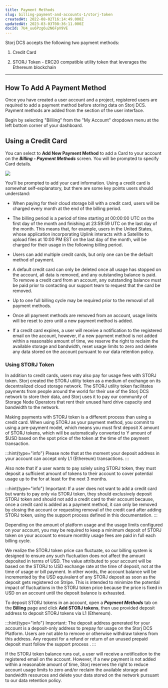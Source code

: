 ```yaml
---
title: Payment Methods
slug: billing-payment-and-accounts-1/storj-token
createdAt: 2022-08-02T16:14:49.000Z
updatedAt: 2023-03-03T08:36:11.000Z
docId: 7U4_uu6Pzg6u2N6FpV9VE
---
```


Storj DCS accepts the following two payment methods:

1.  Credit Card

2.  STORJ Token -  ERC20 compatible utility token that leverages the Ethereum blockchain

***

## How To Add A Payment Method

Once you have created a user account and a project, registered users are required to add a payment method before storing data on Storj DCS. Payment methods are added from the [](docId\:Hurx0SirlRp_O5aUzew7_) section of the user interface.&#x20;

Begin by selecting "Billiing" from the "My Account" dropdown menu at the left bottom corner of your dashboard.

## Using a Credit Card

You can select to **Add New Payment Method** to add a Card to your account on the ***Billing - Payment Methods*** screen. You will be prompted to specify Card details.

![](https://archbee-image-uploads.s3.amazonaws.com/kv3plx2xmXcUGcVl4Lttj/C4o1JavxukxpIrcIEGW-B_image.png)

You’ll be prompted to add your card information. Using a credit card is somewhat self-explanatory, but there are some key points users should understand:

*   When paying for their cloud storage bill with a credit card, users will be charged every month at the end of the billing period.

*   The billing period is a period of time starting at 00:00:00 UTC on the first day of the month and finishing at 23:59:59 UTC on the last day of the month. This means that, for example, users in the United States, whose application incorporating Uplink interacts with a Satellite to upload files at 10:00 PM EST on the last day of the month, will be charged for their usage in the following billing period.

*   Users can add multiple credit cards, but only one can be the default method of payment.

*   A default credit card can only be deleted once all usage has stopped on the account, all data is removed, and any outstanding balance is paid. To remove a credit card from an account, any outstanding balance must be paid prior to contacting our support team to request that the card be removed.&#x20;

*   Up to one full billing cycle may be required prior to the removal of all payment methods.

*   Once all payment methods are removed from an account, usage limits will be reset to zero until a new payment method is added.

*   If a credit card expires, a user will receive a notification to the registered email on the account, however, if a new payment method is not added within a reasonable amount of time, we reserve the right to reclaim the available storage and bandwidth, reset usage limits to zero and delete any data stored on the account pursuant to our data retention policy.

### Using STORJ Token&#x20;

In addition to credit cards, users may also pay for usage fees with STORJ token. Storj created the STORJ utility token as a medium of exchange on its decentralized cloud storage network. The STORJ utility token facilitates payments from people around the world for their use of the Storj DCS network to store their data, and Storj uses it to pay our community of Storage Node Operators that rent their unused hard drive capacity and bandwidth to the network.&#x20;

Making payments with STORJ token is a different process than using a credit card. When using STORJ as your payment method, you commit to using a pre-payment model, which means you must first deposit X amount of STORJ tokens, which will be automatically converted to Y amount of $USD based on the spot price of the token at the time of the payment transaction.

:::hint{type="info"}
Please note that at the moment your deposit address in your account can accept only L1 (Ethereum) transactions.
:::

Also note that if a user wants to pay solely using STORJ token, they must deposit a sufficient amount of tokens to their account to cover potential usage up to the [](docId\:A4kUGYhfgGbVhlQ2ZHXVS) for at least for the next 3 months.

:::hint{type="info"}
Important: If a user does not want to add a credit card but wants to pay only via STORJ token, they should exclusively deposit STORJ token and should not add a credit card to their account because, once a credit card is added as a payment method, it can only be removed by closing the account or requesting removal of the credit card after adding STORJ token, using the support process defined in this documentation.
:::

Depending on the amount of platform usage and the usage limits configured on your account, you may be required to keep a minimum deposit of STORJ token on your account to ensure monthly usage fees are paid in full each billing cycle.

We realize the STORJ token price can fluctuate, so our billing system is designed to ensure any such fluctuation does not affect the amount deposited in terms of USD. The value attributed to your account will be based on the STORJ to USD exchange rate at the time of deposit, not at the time of usage or bill payment. In other words, the account balance will be incremented by the USD equivalent of any STORJ deposit as soon as the deposit gets registered on Stripe. This is intended to minimize the potential impact of fluctuations in the STORJ token price because the price is fixed in USD on an account until the deposit balance is exhausted.

To deposit STORJ tokens in an account, open a ***Payment Methods*** tab on the **Billing** page and click **Add STORJ tokens**, then use provided deposit address to deposit STORJ tokens via L1 (Ethereum).

:::hint{type="info"}
Important: The deposit address generated for your account is a deposit-only address to prepay for usage on the Storj DCS Platform. Users are not able to remove or otherwise withdraw tokens from this address. Any request for a refund or return of an unused prepaid deposit must follow the support process [](docId\:LX9pqXsAduR8LEaEiX_It).
:::

If the STORJ token balance runs out, a user will receive a notification to the registered email on the account. However, if a new payment is not added within a reasonable amount of time, Storj reserves the right to reduce account usage limits to zero and/or reclaim the available storage and bandwidth resources and delete your data stored on the network pursuant to our data retention policy.

